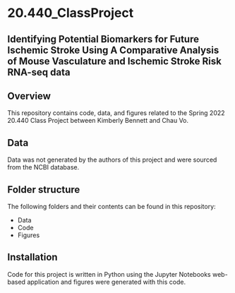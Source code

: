 # 20.440_ClassProject
## Identifying Potential Biomarkers for Future Ischemic Stroke Using A Comparative Analysis of Mouse Vasculature and Ischemic Stroke Risk RNA-seq data 

## Overview
This repository contains code, data, and figures related to the Spring 
2022 20.440 Class Project between Kimberly Bennett and Chau Vo.

## Data
Data was not generated by the authors of this project and were sourced
from the NCBI database.

## Folder structure
The following folders and their contents can be found in this repository:
- Data
- Code
- Figures

## Installation
Code for this project is written in Python using the Jupyter
Notebooks web-based application and figures were generated with this code.
